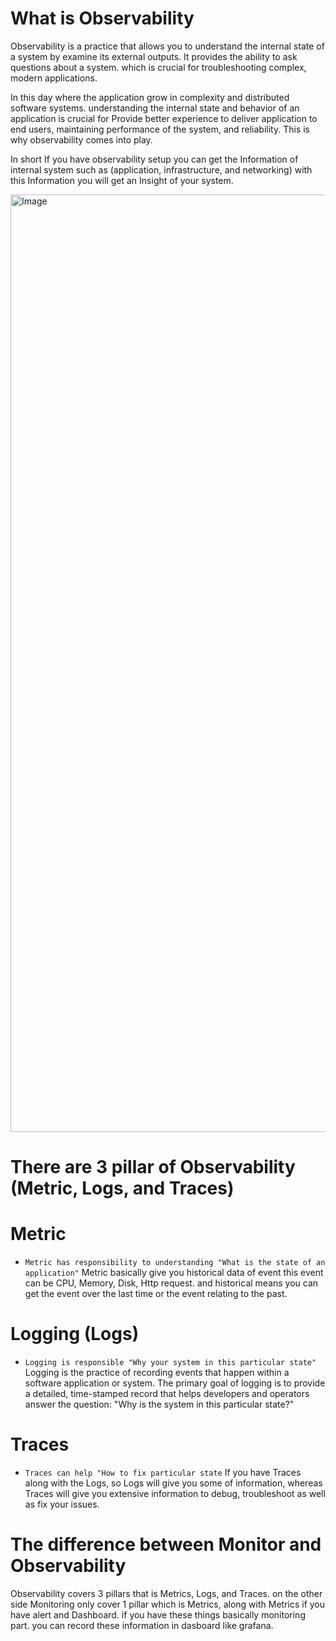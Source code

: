 # What is Observability
Observability is a practice that allows you to understand the internal state of a system by examine its external outputs. It provides the ability to ask questions about a system. which is crucial for troubleshooting complex, modern applications.

In this day where the application grow in complexity and distributed software systems. understanding the internal state and behavior of an application is crucial for Provide better experience to deliver application to end users, maintaining performance of the system, and reliability. This is why observability comes into play. 

In short If you have observability setup you can get the Information of internal system such as (application, infrastructure, and networking) with this Information you will get an Insight of your system.

<img width="1500" height="1500" alt="Image" src="https://github.com/user-attachments/assets/fbc8c1ca-2aca-454c-99c2-525f913ee348" />

# There are 3 pillar of Observability (Metric, Logs, and Traces)
# Metric
- ```Metric has responsibility to understanding "What is the state of an application"``` 
Metric basically give you historical data of event this event can be CPU, Memory, Disk, Http request. and historical means you can get the event over the last time or the event relating to the past.

# Logging (Logs)
- ```Logging is responsible "Why your system in this particular state"```
Logging is the practice of recording events that happen within a software application or system. The primary goal of logging is to provide a detailed, time-stamped record that helps developers and operators answer the question: "Why is the system in this particular state?" 
# Traces
- ```Traces can help "How to fix particular state```
If you have Traces along with the Logs, so Logs will give you some of information, whereas Traces will give you extensive information to debug, troubleshoot as well as fix your issues.

# The difference between Monitor and Observability
Observability covers 3 pillars that is Metrics, Logs, and Traces. on the other side Monitoring only cover 1 pillar which is Metrics, along with Metrics if you have alert and Dashboard. if you have these things basically monitoring part. you can record these information in dasboard like grafana.